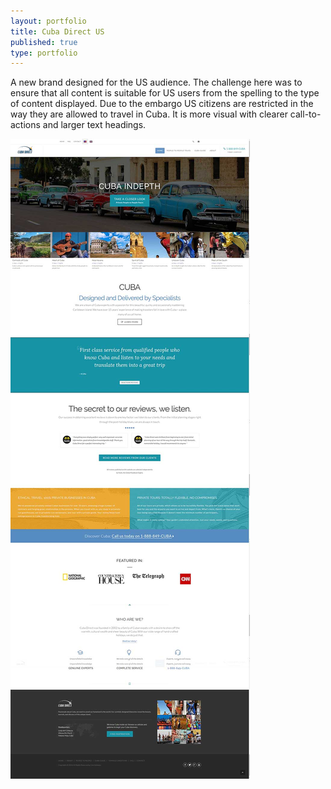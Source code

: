 ```yaml
---
layout: portfolio
title: Cuba Direct US
published: true
type: portfolio
---
```


A new brand designed for the US audience. The challenge here was to ensure that all content is suitable for US users from the spelling to the type of content displayed. Due to the embargo US citizens are restricted in the way they are allowed to travel in Cuba. It is more visual with clearer call-to-actions and larger text headings.

![Alt text](/images/portfolio/cubadirect.jpg)